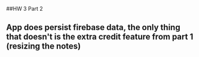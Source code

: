 ##HW 3 Part 2 

## App does persist firebase data, the only thing that doesn't is the extra credit feature from part 1 (resizing the notes) 
